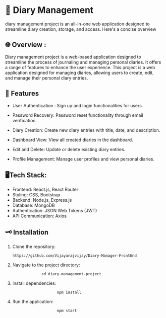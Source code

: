 
# 📙 Diary Management 


diary management project is an all-in-one web application designed to streamline diary creation, storage, and access. Here's a concise overview


## 🌐 Overview :


Diary management project is a web-based application designed to streamline the process of journaling and managing personal diaries. It offers a range of features to enhance the user experience. This project is a web application designed for managing diaries, allowing users to create, edit, and manage their personal diary entries.
## 🎯 Features

* User Authentication : Sign up and login functionalities for users.
* Password Recovery: 
       Password reset functionality through email verification.

* Diary Creation: Create new diary entries with title, date, and description.
* Dashboard View: View all created diaries in the dashboard.
* Edit and Delete: Update or delete existing diary entries.
* Profile Management: Manage user profiles and view personal diaries.

##  🖥️Tech Stack:

* Frontend: React.js, React Router
* Styling: CSS, Bootstrap
* Backend: Node.js, Express.js
* Database: MongoDB
* Authentication: JSON Web Tokens (JWT)
* API Communication: Axios

## 🗝️ Installation

1. Clone the repository:

       https://github.com/Vijayarajvijay/Diary-Manager-FrontEnd

2. Navigate to the project directory:
              
                    cd diary-management-project
   
3. Install dependencies: 

                           npm install

4. Run the application:

                           npm start
